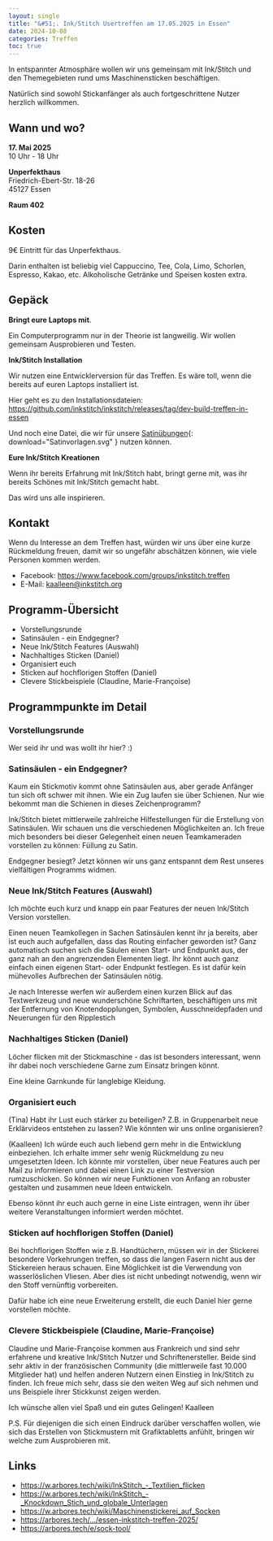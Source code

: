 ```yaml
---
layout: single
title: "&#51;. Ink/Stitch Usertreffen am 17.05.2025 in Essen"
date: 2024-10-08
categories: Treffen
toc: true
---
```

In entspannter Atmosphäre wollen wir uns gemeinsam mit Ink/Stitch und den Themegebieten rund ums Maschinensticken beschäftigen.

Natürlich sind sowohl Stickanfänger als auch fortgeschrittene Nutzer herzlich willkommen.

## Wann und wo?

**17. Mai 2025**<br>
10 Uhr - 18 Uhr

**Unperfekthaus**<br>
Friedrich-Ebert-Str. 18-26<br>
45127 Essen

**Raum 402**

## Kosten

9€ Eintritt für das Unperfekthaus.

Darin enthalten ist beliebig viel Cappuccino, Tee, Cola, Limo, Schorlen, Espresso, Kakao, etc.
Alkoholische Getränke und Speisen kosten extra.

## Gepäck

**Bringt eure Laptops mit**.

Ein Computerprogramm nur in der Theorie ist langweilig.
Wir wollen gemeinsam Ausprobieren und Testen.

**Ink/Stitch Installation**

Wir nutzen eine Entwicklerversion für das Treffen. Es wäre toll, wenn die bereits auf euren Laptops installiert ist.

Hier geht es zu den Installationsdateien: <https://github.com/inkstitch/inkstitch/releases/tag/dev-build-treffen-in-essen>

Und noch eine Datei, die wir für unsere [Satinübungen](/assets/files/Satinvorlagen2025.svg){: download="Satinvorlagen.svg" } nutzen können.

**Eure Ink/Stitch Kreationen**

Wenn ihr bereits Erfahrung mit Ink/Stitch habt, bringt gerne mit, was ihr bereits Schönes mit Ink/Stitch gemacht habt.

Das wird uns alle inspirieren.

## Kontakt

Wenn du Interesse an dem Treffen hast, würden wir uns über eine kurze Rückmeldung freuen, damit wir so ungefähr abschätzen können, wie viele Personen kommen werden.

* Facebook: <https://www.facebook.com/groups/inkstitch.treffen>
* E-Mail: kaalleen@inkstitch.org

## Programm-Übersicht

* Vorstellungsrunde
* Satinsäulen - ein Endgegner?
* Neue Ink/Stitch Features (Auswahl)
* Nachhaltiges Sticken (Daniel)
* Organisiert euch
* Sticken auf hochflorigen Stoffen (Daniel)
* Clevere Stickbeispiele (Claudine, Marie-Françoise)

## Programmpunkte im Detail

### Vorstellungsrunde

Wer seid ihr und was wollt ihr hier? :)

### Satinsäulen - ein Endgegner?

Kaum ein Stickmotiv kommt ohne Satinsäulen aus, aber gerade Anfänger tun sich oft schwer mit ihnen.
Wie ein Zug laufen sie über Schienen. Nur wie bekommt man die Schienen in dieses Zeichenprogramm?

Ink/Stitch bietet mittlerweile zahlreiche Hilfestellungen für die Erstellung von Satinsäulen.
Wir schauen uns die verschiedenen Möglichkeiten an.
Ich freue mich besonders bei dieser Gelegenheit einen neuen Teamkameraden vorstellen zu können: Füllung zu Satin.

Endgegner besiegt? Jetzt können wir uns ganz entspannt dem Rest unseres vielfältigen Programms widmen.

### Neue Ink/Stitch Features (Auswahl)

Ich möchte euch kurz und knapp ein paar Features der neuen Ink/Stitch Version vorstellen.

Einen neuen Teamkollegen in Sachen Satinsäulen kennt ihr ja bereits, aber ist euch auch aufgefallen, dass das Routing einfacher geworden ist?
Ganz automatisch suchen sich die Säulen einen Start- und Endpunkt aus, der ganz nah an den angrenzenden Elementen liegt.
Ihr könnt auch ganz einfach einen eigenen Start- oder Endpunkt festlegen. Es ist dafür kein mühevolles Aufbrechen der Satinsäulen nötig.

Je nach Interesse werfen wir außerdem einen kurzen Blick auf das Textwerkzeug und neue wunderschöne Schriftarten,
beschäftigen uns mit der Entfernung von Knotendopplungen, Symbolen, Ausschneidepfaden und Neuerungen für den Ripplestich

### Nachhaltiges Sticken (Daniel)

Löcher flicken mit der Stickmaschine - das ist besonders interessant, wenn ihr dabei noch verschiedene Garne zum Einsatz bringen könnt.

Eine kleine Garnkunde für langlebige Kleidung.

### Organisiert euch

(Tina) Habt ihr Lust euch stärker zu beteiligen? Z.B. in Gruppenarbeit neue Erklärvideos entstehen zu lassen? Wie könnten wir uns online organisieren?

(Kaalleen) Ich würde euch auch liebend gern mehr in die Entwicklung einbeziehen. Ich erhalte immer sehr wenig Rückmeldung zu neu umgesetzten Ideen.
Ich könnte mir vorstellen, über neue Features auch per Mail zu informieren und dabei einen Link zu einer Testversion rumzuschicken.
So können wir neue Funktionen von Anfang an robuster gestalten und zusammen neue Ideen entwickeln.

Ebenso könnt ihr euch auch gerne in eine Liste eintragen, wenn ihr über weitere Veranstaltungen informiert werden möchtet.

### Sticken auf hochflorigen Stoffen (Daniel)

Bei hochflorigen Stoffen wie z.B. Handtüchern, müssen wir in der Stickerei besondere Vorkehrungen treffen, so dass die langen Fasern nicht aus der Stickereien heraus schauen.
Eine Möglichkeit ist die Verwendung von wasserlöslichen Vliesen. Aber dies ist nicht unbedingt notwendig, wenn wir den Stoff vernünftig vorbereiten.

Dafür habe ich eine neue Erweiterung erstellt, die euch Daniel hier gerne vorstellen möchte.

### Clevere Stickbeispiele (Claudine, Marie-Françoise)

Claudine und Marie-Françoise kommen aus Frankreich und sind sehr erfahrene und kreative Ink/Stitch Nutzer und Schriftenersteller.
Beide sind sehr aktiv in der französischen Community (die mittlerweile fast 10.000 Mitglieder hat) und helfen anderen Nutzern einen Einstieg in Ink/Stitch zu finden.
Ich freue mich sehr, dass sie den weiten Weg auf sich nehmen und uns Beispiele ihrer Stickkunst zeigen werden.

Ich wünsche allen viel Spaß und ein gutes Gelingen!
Kaalleen


P.S. Für diejenigen die sich einen Eindruck darüber verschaffen wollen, wie sich das Erstellen von Stickmustern mit Grafiktabletts anfühlt, bringen wir welche zum Ausprobieren mit.

## Links

* <https://w.arbores.tech/wiki/InkStitch_-_Textilien_flicken>
* <https://w.arbores.tech/wiki/InkStitch_-_Knockdown_Stich_und_globale_Unterlagen>
* <https://w.arbores.tech/wiki/Maschinenstickerei_auf_Socken>
* <https://arbores.tech/.../essen-inkstitch-treffen-2025/>
* <https://arbores.tech/e/sock-tool/>

